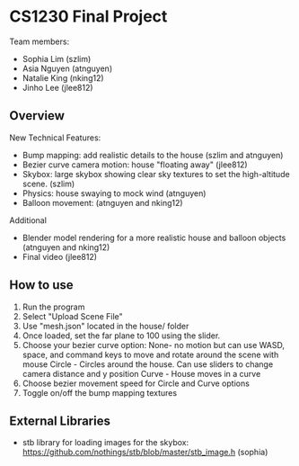# CS1230 Final Project
Team members:
- Sophia Lim (szlim)
- Asia Nguyen (atnguyen)
- Natalie King (nking12)
- Jinho Lee (jlee812)

## Overview

New Technical Features:
- Bump mapping: add realistic details to the house (szlim and atnguyen)
- Bezier curve camera motion: house "floating away" (jlee812)
- Skybox: large skybox showing clear sky textures  to set the high-altitude scene. (szlim)
- Physics: house swaying to mock wind (atnguyen)
- Balloon movement: (atnguyen and nking12)

Additional
- Blender model rendering for a more realistic house and balloon objects (atnguyen and nking12)
- Final video (jlee812)

## How to use
1. Run the program
2. Select "Upload Scene File"
3. Use "mesh.json" located in the house/ folder
4. Once loaded, set the far plane to 100 using the slider.
5. Choose your bezier curve option:
None- no motion but can use WASD, space, and command keys to move and rotate around the scene with mouse
Circle - Circles around the house. Can use sliders to change camera distance and y position
Curve - House moves in a curve
7. Choose bezier movement speed for Circle and Curve options
8. Toggle on/off the bump mapping textures

## External Libraries
- stb library for loading images for the skybox: https://github.com/nothings/stb/blob/master/stb_image.h (sophia)
